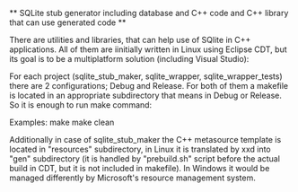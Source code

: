 ** SQLite stub generator including database and C++ code and C++ library that can use generated code **

There are utilities and libraries, that can help use of SQlite in C++ applications. All of them are iinitially written in Linux using Eclipse CDT, but its goal is to be a multiplatform solution (including Visual Studio):

For each project (sqlite_stub_maker, sqlite_wrapper, sqlite_wrapper_tests) there are 2 configurations; Debug and Release.
For both of them a makefile is located in an appropriate subdirectory that means in Debug or Release. So it is enough to run make command:

Examples:
	make
	make clean

Additionally in case of sqlite_stub_maker the C++ metasource template is located in "resources" subdirectory, in Linux it is translated by xxd into "gen" subdirectory (it is handled by "prebuild.sh" script before the actual build in CDT, but it is not included in makefile). In Windows it would be managed differently by Microsoft's resource management system.
